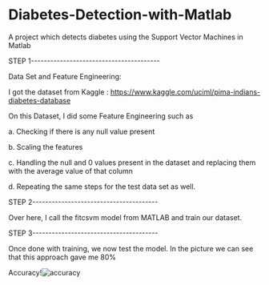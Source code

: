 # Diabetes-Detection-with-Matlab
A project which detects diabetes using the Support Vector Machines in Matlab

STEP 1----------------------------------------

Data Set and Feature Engineering:

I got the dataset from Kaggle : https://www.kaggle.com/uciml/pima-indians-diabetes-database

On this Dataset, I did some Feature Engineering such as 

a. Checking if there is any null value present

b. Scaling the features

c. Handling the null and 0 values present in the dataset and replacing them with the average value of that column

d. Repeating the same steps for the test data set as well. 



STEP 2---------------------------------------

Over here, I call the fitcsvm model from MATLAB and train our dataset.



STEP 3---------------------------------------

Once done with training, we now test the model. In the picture we can see that this approach gave me 80% 

Accuracy!![accuracy](https://user-images.githubusercontent.com/51987596/131337469-c6dfed39-b92e-4bb4-89ee-dc801defa589.png)

